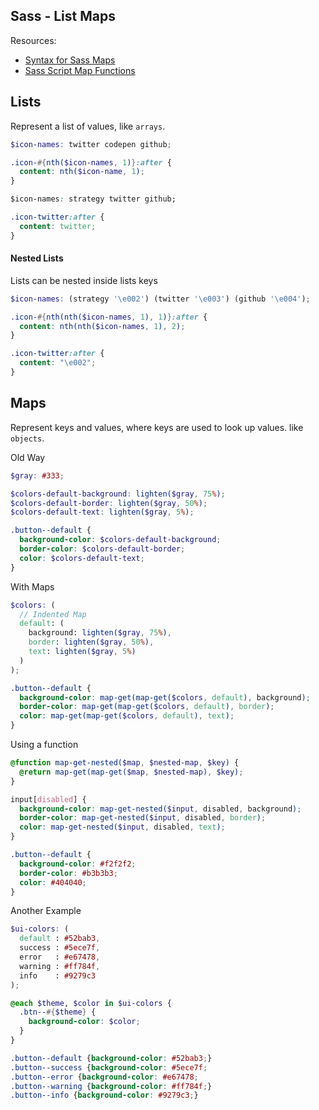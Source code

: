 ## Sass - List Maps


Resources:
- [Syntax for Sass Maps](http://www.sitepoint.com/using-sass-maps/)
- [Sass Script Map Functions](http://sass-lang.com/documentation/Sass/Script/Functions.html)

## Lists
Represent a list of values, like `arrays`.

```scss
$icon-names: twitter codepen github;

.icon-#{nth($icon-names, 1)}:after {
  content: nth($icon-name, 1);
}
```
```css
$icon-names: strategy twitter github;

.icon-twitter:after {
  content: twitter;
}
```

#### Nested Lists
Lists can be nested inside lists keys

```scss
$icon-names: (strategy '\e002') (twitter '\e003') (github '\e004');

.icon-#{nth(nth($icon-names, 1), 1)}:after {
  content: nth(nth($icon-names, 1), 2);
}
```
```css
.icon-twitter:after {
  content: "\e002";
}
```

## Maps
Represent keys and values, where keys are used to look up values. like `objects`.

Old Way
```scss
$gray: #333;

$colors-default-background: lighten($gray, 75%);
$colors-default-border: lighten($gray, 50%);
$colors-default-text: lighten($gray, 5%);

.button--default {
  background-color: $colors-default-background;
  border-color: $colors-default-border;
  color: $colors-default-text;
}
```

With Maps
```scss
$colors: (
  // Indented Map
  default: (
    background: lighten($gray, 75%),
    border: lighten($gray, 50%),
    text: lighten($gray, 5%)
  )
);

.button--default {
  background-color: map-get(map-get($colors, default), background);
  border-color: map-get(map-get($colors, default), border);
  color: map-get(map-get($colors, default), text);
}
```

Using a function
```scss
@function map-get-nested($map, $nested-map, $key) {
  @return map-get(map-get($map, $nested-map), $key);
}

input[disabled] {
  background-color: map-get-nested($input, disabled, background);
  border-color: map-get-nested($input, disabled, border);
  color: map-get-nested($input, disabled, text);
}
```
```css
.button--default {
  background-color: #f2f2f2;
  border-color: #b3b3b3;
  color: #404040;
}
```

Another Example
```scss
$ui-colors: (
  default : #52bab3,
  success : #5ece7f,
  error   : #e67478,
  warning : #ff784f,
  info    : #9279c3
);

@each $theme, $color in $ui-colors {
  .btn--#{$theme} {
    background-color: $color;
  }
}
```
```css
.button--default {background-color: #52bab3;}
.button--success {background-color: #5ece7f;
.button--error {background-color: #e67478;
.button--warning {background-color: #ff784f;}
.button--info {background-color: #9279c3;}
```

